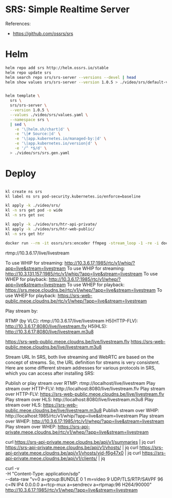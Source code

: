 
# SRS: Simple Realtime Server

References:
- https://github.com/ossrs/srs

# Helm

```bash
helm repo add srs http://helm.ossrs.io/stable
helm repo update srs
helm search repo srs/srs-server --versions --devel | head
helm show values srs/srs-server --version 1.0.5 > ./video/srs/default-values.yaml
```

```bash

helm template \
  srs \
  srs/srs-server \
  --version 1.0.5 \
  --values ./video/srs/values.yaml \
  --namespace srs \
  | sed \
    -e '\|helm.sh/chart|d' \
    -e '\|# Source:|d' \
    -e '\|app.kubernetes.io/managed-by:|d' \
    -e '\|app.kubernetes.io/version|d' \
    -e '/^ *$/d' \
  > ./video/srs/srs.gen.yaml

```

# Deploy

```bash

kl create ns srs
kl label ns srs pod-security.kubernetes.io/enforce=baseline

kl apply -k ./video/srs/
kl -n srs get pod -o wide
kl -n srs get svc

kl apply -k ./video/srs/htr-api-private/
kl apply -k ./video/srs/htr-web-public/
kl -n srs get htr

docker run --rm -it ossrs/srs:encoder ffmpeg -stream_loop -1 -re -i doc/source.flv -c copy -f flv rtmp://10.3.6.17/live/livestream

```

rtmp://10.3.6.17/live/livestream

To use WHIP for streaming: http://10.3.6.17:1985/rtc/v1/whip/?app=live&stream=livestream
To use WHIP for streaming: http://10.3.131.157:1985/rtc/v1/whip/?app=live&stream=livestream
To use WHEP for playback: http://10.3.6.17:1985/rtc/v1/whep/?app=live&stream=livestream
To use WHEP for playback: https://srs.meoe.cloudns.be/rtc/v1/whep/?app=live&stream=livestream
To use WHEP for playback: https://srs-web-public.meoe.cloudns.be/rtc/v1/whep/?app=live&stream=livestream

Play stream by:

RTMP (by VLC): rtmp://10.3.6.17/live/livestream
H5(HTTP-FLV): http://10.3.6.17:8080/live/livestream.flv
H5(HLS): http://10.3.6.17:8080/live/livestream.m3u8

https://srs-web-public.meoe.cloudns.be/live/livestream.flv
https://srs-web-public.meoe.cloudns.be/live/livestream.m3u8

Stream URL
In SRS, both live streaming and WebRTC are based on the concept of streams. So, the URL definition for streams is very consistent. Here are some different stream addresses for various protocols in SRS, which you can access after installing SRS:

Publish or play stream over RTMP: rtmp://localhost/live/livestream
Play stream over HTTP-FLV: http://localhost:8080/live/livestream.flv
Play stream over HTTP-FLV: https://srs-web-public.meoe.cloudns.be/live/livestream.flv
Play stream over HLS: http://localhost:8080/live/livestream.m3u8
Play stream over HLS: https://srs-web-public.meoe.cloudns.be/live/livestream.m3u8
Publish stream over WHIP: http://localhost:1985/rtc/v1/whip/?app=live&stream=livestream
Play stream over WHEP: http://10.3.6.17:1985/rtc/v1/whep/?app=live&stream=livestream
Play stream over WHEP: https://srs-api-private.meoe.cloudns.be/rtc/v1/whep/?app=live&stream=livestream

curl https://srs-api-private.meoe.cloudns.be/api/v1/summaries | jq
curl https://srs-api-private.meoe.cloudns.be/api/v1/vhosts/ | jq
curl https://srs-api-private.meoe.cloudns.be/api/v1/vhosts/vid-f6g47x0 | jq
curl https://srs-api-private.meoe.cloudns.be/api/v1/clients/ | jq

 curl -v \
  -H "Content-Type: application/sdp" \
  --data-raw "v=0
a=group:BUNDLE 0 1
m=video 9 UDP/TLS/RTP/SAVPF 96
c=IN IP4 0.0.0.0
a=rtcp-mux
a=sendrecv
a=rtpmap:96 H264/90000" \
  http://10.3.6.17:1985/rtc/v1/whep/?app=live&stream=livestream
